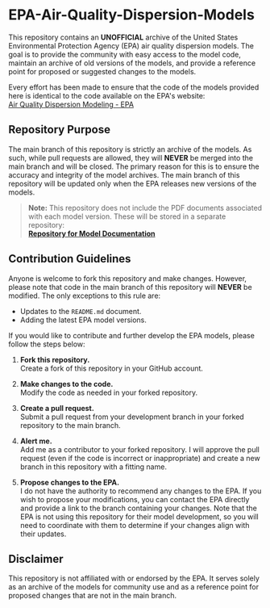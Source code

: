 # EPA-Air-Quality-Dispersion-Models

This repository contains an **UNOFFICIAL** archive of the United States Environmental Protection Agency (EPA) air quality dispersion models. The goal is to provide the community with easy access to the model code, maintain an archive of old versions of the models, and provide a reference point for proposed or suggested changes to the models.

Every effort has been made to ensure that the code of the models provided here is identical to the code available on the EPA's website:  
[Air Quality Dispersion Modeling - EPA](https://www.epa.gov/scram/air-quality-dispersion-modeling)

## Repository Purpose

The main branch of this repository is strictly an archive of the models. As such, while pull requests are allowed, they will **NEVER** be merged into the main branch and will be closed. The primary reason for this is to ensure the accuracy and integrity of the model archives. The main branch of this repository will be updated only when the EPA releases new versions of the models.

> **Note:** This repository does not include the PDF documents associated with each model version. These will be stored in a separate repository:  
> [**Repository for Model Documentation**](#)

## Contribution Guidelines

Anyone is welcome to fork this repository and make changes. However, please note that code in the main branch of this repository will **NEVER** be modified. The only exceptions to this rule are:
- Updates to the `README.md` document.
- Adding the latest EPA model versions.

If you would like to contribute and further develop the EPA models, please follow the steps below:

1. **Fork this repository.**  
   Create a fork of this repository in your GitHub account.

2. **Make changes to the code.**  
   Modify the code as needed in your forked repository.

3. **Create a pull request.**  
   Submit a pull request from your development branch in your forked repository to the main branch.

4. **Alert me.**  
   Add me as a contributor to your forked repository. I will approve the pull request (even if the code is incorrect or inappropriate) and create a new branch in this repository with a fitting name.

5. **Propose changes to the EPA.**  
   I do not have the authority to recommend any changes to the EPA. If you wish to propose your modifications, you can contact the EPA directly and provide a link to the branch containing your changes. Note that the EPA is not using this repository for their model development, so you will need to coordinate with them to determine if your changes align with their updates.

## Disclaimer

This repository is not affiliated with or endorsed by the EPA. It serves solely as an archive of the models for community use and as a reference point for proposed changes that are not in the main branch.
